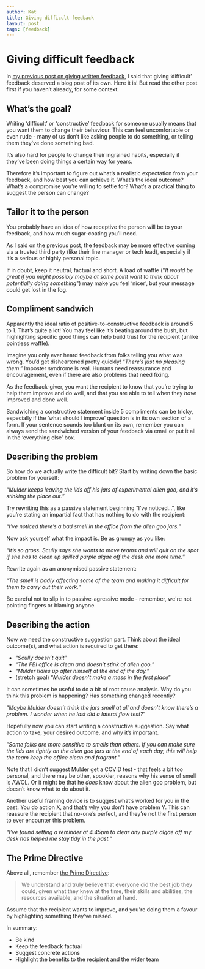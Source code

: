 ```yaml
---
author: Kat
title: Giving difficult feedback
layout: post
tags: [feedback]
---
```


# Giving difficult feedback

In [my previous post on giving written feedback](https://katstevens.github.io/2020/11/03/giving-written-feedback.html), 
I said that giving ‘difficult’ feedback deserved a blog post of its own. Here it is! 
But read the other post first if you haven’t already, for some context.

## What’s the goal?

Writing ‘difficult’ or ‘constructive’ feedback for someone usually means that you want them to change their behaviour.
This can feel uncomfortable or even rude - many of us don’t like asking people to do something, or telling them they've done something bad. 

It’s also hard for people to change their ingrained habits, especially if they’ve been doing things a certain way for years. 

Therefore it’s important to figure out what’s a realistic expectation from your feedback, and how best you can achieve it.
What’s the ideal outcome? What’s a compromise you’re willing to settle for? What’s a practical thing to suggest the person can change?

## Tailor it to the person

You probably have an idea of how receptive the person will be to your feedback, and how much sugar-coating you’ll need. 

As I said on the previous post, the feedback may be more effective coming via a trusted third party (like their line manager or tech lead), 
especially if it’s a serious or highly personal topic.

If in doubt, keep it neutral, factual and short. A load of waffle ("_It would be great if you might possibly maybe at some point want to 
think about potentially doing something_") may make you feel ‘nicer’, but your message could get lost in the fog. 

## Compliment sandwich

Apparently the ideal ratio of positive-to-constructive feedback is around 5 to 1. That’s quite a lot! You may feel like it’s beating around 
the bush, but highlighting specific good things can help build trust for the recipient (unlike pointless waffle). 

Imagine you only ever heard feedback from folks telling you what was wrong. You’d get disheartened pretty quickly! 
“_There’s just no pleasing them_.” Imposter syndrome is real. Humans need reassurance and encouragement, even if 
there are also problems that need fixing.

As the feedback-giver, you want the recipient to know that you’re trying to help them improve and do well, and that you are able 
to tell when they *have* improved and done well. 

Sandwiching a constructive statement inside 5 compliments can be tricky, especially if the ‘what should I improve’ question is in 
its own section of a form. If your sentence sounds too blunt on its own, remember you can always send the sandwiched version of your 
feedback via email or put it all in the ‘everything else’ box. 

## Describing the problem

So how do we actually write the difficult bit? Start by writing down the basic problem for yourself:

“_Mulder keeps leaving the lids off his jars of experimental alien goo, and it’s stinking the place out._”

Try rewriting this as a passive statement beginning “I’ve noticed…”, like you’re stating an impartial fact that has nothing to do 
with the recipient:

“_I’ve noticed there’s a bad smell in the office from the alien goo jars._”

Now ask yourself what the impact is. Be as grumpy as you like:

“_It’s so gross. Scully says she wants to move teams and will quit on the spot if she has to clean up spilled purple algae off 
the desk one more time._”

Rewrite again as an anonymised passive statement:

“_The smell is badly affecting some of the team and making it difficult for them to carry out their work._”

Be careful not to slip in to passive-agressive mode - remember, we're not pointing fingers or blaming anyone. 

## Describing the action

Now we need the constructive suggestion part. Think about the ideal outcome(s), and what action is required to get there:

- “_Scully doesn’t quit_”
- “_The FBI office is clean and doesn’t stink of alien goo._”
- “_Mulder tidies up after himself at the end of the day._”
- (stretch goal) “_Mulder doesn’t make a mess in the first place_”

It can sometimes be useful to do a bit of root cause analysis. Why do you think this problem is happening? Has something changed recently?

“_Maybe Mulder doesn’t think the jars smell at all and doesn’t know there’s a problem. I wonder when he last did a lateral flow test?_”

Hopefully now you can start writing a constructive suggestion. Say what action to take, your desired outcome, and why it’s important.

“_Some folks are more sensitive to smells than others. If you can make sure the lids are tightly on the alien goo jars at the end of 
each day, this will help the team keep the office clean and fragrant._”

Note that I didn’t suggest Mulder get a COVID test - that feels a bit too personal, and there may be other, spookier, reasons why his
sense of smell is AWOL. Or it might be that he *does* know about the alien goo problem, but doesn’t know what to do about it. 

Another useful framing device is to suggest what’s worked for you in the past. You do action X, and that’s why you don’t have problem Y. 
This can reassure the recipient that no-one’s perfect, and they’re not the first person to ever encounter this problem.

“_I’ve found setting a reminder at 4.45pm to clear any purple algae off my desk has helped me stay tidy in the past._”

## The Prime Directive

Above all, remember [the Prime Directive](https://retrospectivewiki.org/index.php?title=The_Prime_Directive):

> We understand and truly believe that everyone did the best job they could, given what they knew at the time, their skills and abilities, 
> the resources available, and the situation at hand. 

Assume that the recipient wants to improve, and you're doing them a favour by highlighting something they've missed. 

In summary: 

- Be kind
- Keep the feedback factual
- Suggest concrete actions
- Highlight the benefits to the recipient and the wider team

